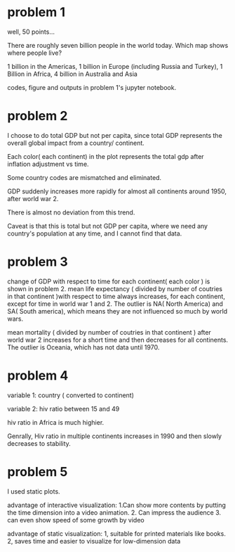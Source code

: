 
# problem 1

well, 50 points...

There are roughly seven billion people in the world today. Which map shows where people live? 

1 billion in the Americas, 1 billion in Europe (including Russia and Turkey), 1 Billion in Africa, 4 billion in Australia and Asia


codes, figure and outputs in problem 1's jupyter notebook.


# problem 2
 I choose to do total GDP but not per capita, since total GDP represents the overall global impact from a country/ continent. 
 
 Each color( each continent) in the plot represents the total gdp after inflation adjustment vs time.
 
 Some country codes are mismatched and eliminated.
 
 GDP suddenly increases more rapidly for almost all continents around 1950, after world war 2. 
 
 There is almost no deviation from this trend.
 
 Caveat is that this is total but not GDP per capita, where we need any country's population at any time, and I cannot find that data.
 
 
# problem 3

  change of GDP with respect to time for each continent( each color ) is shown in problem 2.
  mean life expectancy ( divided by number of coutries in that continent )with respect to time always increases, for each continent, except for time in world war 1 and 2. The outlier is NA( North America) and SA( South america), which means they are not influenced so much by world wars.
  
  mean mortality ( divided by number of coutries in that continent ) after world war 2 increases for a short time and then decreases for all continents. The outlier is Oceania, which has not data until 1970.
  
# problem 4

variable 1: country ( converted to continent)

variable 2: hiv ratio between 15 and 49

hiv ratio in Africa is much highier.

Genrally, Hiv ratio in multiple continents increases in 1990 and then slowly decreases to stability.


# problem 5
I used static plots.

advantage of interactive visualization: 
1.Can show more contents by putting the time dimension into a video animation.
2. Can impress the audience
3. can even show speed of some growth by video

advantage of static visualization: 
1, suitable for printed materials like books.
2, saves time and easier to visualize for low-dimension data






  
  